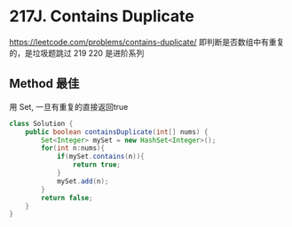 # 217J. Contains Duplicate
https://leetcode.com/problems/contains-duplicate/
即判断是否数组中有重复的，是垃圾题跳过
219 220 是进阶系列
## Method 最佳
用 Set, 一旦有重复的直接返回true
```Java
class Solution {
    public boolean containsDuplicate(int[] nums) {
        Set<Integer> mySet = new HashSet<Integer>();
        for(int n:nums){
            if(mySet.contains(n)){
                return true;
            }
            mySet.add(n);
        }
        return false;
    }
}
```
